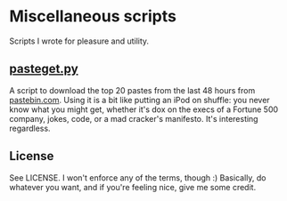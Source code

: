 # Miscellaneous scripts

Scripts I wrote for pleasure and utility.

## [pasteget.py](https://github.com/RafeKettler/misc-scripts/blob/master/pasteget.py)

A script to download the top 20 pastes from the last 48 hours from [pastebin.com](http://www.pastebin.com). Using it is a bit like putting an iPod on shuffle: you never know what you might get, whether it's dox on the execs of a Fortune 500 company, jokes, code, or a mad cracker's manifesto. It's interesting regardless.

## License

See LICENSE. I won't enforce any of the terms, though :) Basically, do whatever you want, and if you're feeling nice, give me some credit.